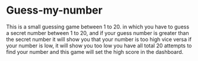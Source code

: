 # Guess-my-number
This is a small guessing game between 1 to 20. in which you have to guess a secret number between 1 to 20, and if your guess number is greater than the secret number it will show you that your number is too high vice versa if your number is low, it will show you too low you have all total 20 attempts to find your number and this game will set the high score in the dashboard.
